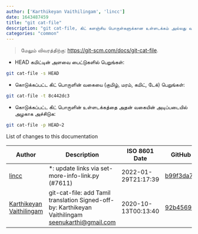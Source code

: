 ```yaml
---
author: ['Karthikeyan Vaithilingam', 'lincc']
date: 1643487459
title: "git cat-file"
description: "git cat-file, கிட் களஞ்சிய பொருள்களுக்கான உள்ளடக்கம் அல்லது வகை மற்றும் அளவு தகவல்களை வழங்கவும்."
categories: "common"
---
```

> மேலும் விவரத்திற்கு: <https://git-scm.com/docs/git-cat-file>.

- HEAD கமிட்டின் அளவை பைட்டுகளில் பெறுங்கள்:

```bash
git cat-file -s HEAD
```

- கொடுக்கப்பட்ட கிட் பொருளின் வகையை (குமிழ், மரம், கமிட், டேக்) பெறுங்கள்:

```bash
git cat-file -t 8c442dc3
```

- கொடுக்கப்பட்ட கிட் பொருளின் உள்ளடக்கத்தை அதன் வகையின் அடிப்படையில் அழகாக அச்சிடுக:

```bash
git cat-file -p HEAD~2
```
List of changes to this documentation


Author | Description | ISO 8601 Date | GitHub link
------|-----|-----|-----
[lincc](mailto:46962923+blueskyson@users.noreply.github.com) | *: update links via set-more-info-link.py (#7611) | 2022-01-29T21:17:39 | [b99f3da787c6](https://github.com/tldr-pages/tldr/commit/b99f3da787c6f43a545b9cb5ebd8265b1367fbc4)
[Karthikeyan Vaithilingam](mailto:seenukarthi@gmail.com) | git-cat-file: add Tamil translation Signed-off-by: Karthikeyan Vaithilingam <seenukarthi@gmail.com> | 2020-10-13T00:13:40 | [92b4569557ef](https://github.com/tldr-pages/tldr/commit/92b4569557efdb49200c3104f81a3d3073a3406f)

